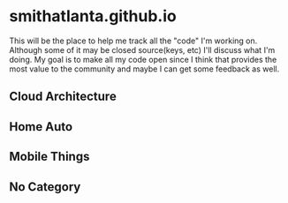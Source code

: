 # smithatlanta.github.io

This will be the place to help me track all the "code" I'm working on.  Although some of it may be closed source(keys, etc) I'll discuss what I'm doing.  My goal is to make all my code open since I think that provides the most value to the community and maybe I can get some feedback as well.

## Cloud Architecture

## Home Auto

## Mobile Things

## No Category
